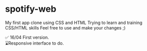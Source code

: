 # spotify-web

My first app clone using CSS and HTML
Trying to learn and training CSS/HTML skills
Feel free to use and make your changes ;)

✅ 16/04 First version. <br>
⌛️Responsive interface to do.
